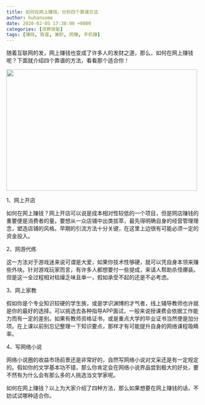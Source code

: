 ```yaml
---
title: 如何在网上赚钱，分析四个靠谱方法
author: huhansome
date: 2020-02-05 17:38:00 +0800
categories: [流弊技能]
tags: [赚钱, 致富, 兼职, 网赚, 手机赚]
---
```


随着互联网的发，网上赚钱也变成了许多人的发财之道，那么，如何在网上赚钱呢？下面就介绍四个靠谱的方法，看看那个适合你！

<img alt="" src="http://www.jinduoxia.com.cn/d/file/2020-09-20/5d62f1672e1df71bfeecc7a76ec972db.jpg" style="width: 500px; height: 318px;"/>

1、网上开店

如何在网上赚钱？网上开店可以说是成本相对性较低的一个项目，但是网店赚钱的重要便是消费者的量。要想从一众店铺中出类拔萃，最先得明确自身的经营管理理念，塑造店铺的风格。早期的引流方法十分关键，在这里上边很有可能必须一定的资金投入。

2、网游代练

这一方法对于游戏迷来说可谓是大爱，如果你技术性够硬，就可以凭自身本领来赚些外块。针对游戏玩家而言，有许多人都想要付一些提成，来请人帮助杀怪爆装。但是这一全过程相对枯燥乏味且单一，假如承受不起的还是不必考虑。

3、网上家教

假如你是个专业知识较硬的学生族，或是学识渊博的才气者，线上辅导教师也许就是你的最好的选择。可以挑选去各种指导APP面试，一般来说授课费会依据工作能力而有一定的差别。如果有教师资格证书，或是重点大学的毕业证书当然便是加分项。在上课以前别忘记整理一下知识要点，那样才有可能提升自身的网络课程吸睛率。

4、写网络小说

网络小说圈的收益市场前景还是非常好的，自然写网络小说对文采还是有一定规定的。假如你的文学基本功不错，那么你肯定会在网络小说界品尝到极大的好处，要不然有为什么会有那么多的人挑选当文学家呢。

如何在网上赚钱？以上为大家介绍了四种方法，那么如果想要在网上赚钱的话，不妨试试哪种适合你。
